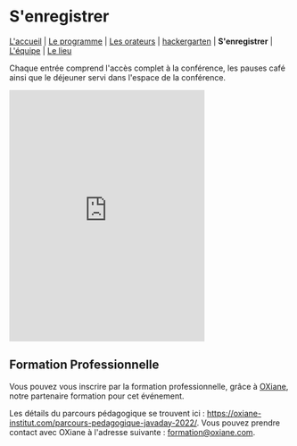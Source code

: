 # S'enregistrer

[L'accueil](index.html) | [Le programme](schedule.html) | [Les orateurs](speakers.html) | [hackergarten](hackergarten.html) | **S'enregistrer** | [L'équipe](the-team.html) | [Le lieu](lieu.md)

Chaque entrée comprend l'accès complet à la conférence, les pauses café ainsi que le déjeuner servi dans l'espace de la conférence.

<iframe id="haWidget" allowtransparency="true" src="https://www.helloasso.com/associations/bjpc/evenements/paris-jug-s-java-day/widget-vignette" style="width: 350px; height: 450px; border: none;"></iframe>

## Formation Professionnelle

Vous pouvez vous inscrire par la formation professionnelle, grâce à [OXiane](https://oxiane-institut.com/), notre partenaire formation pour cet événement.

Les détails du parcours pédagogique se trouvent ici : <https://oxiane-institut.com/parcours-pedagogique-javaday-2022/>. Vous pouvez prendre contact avec OXiane à l'adresse suivante : [formation@oxiane.com](mailto:formation@oxiane.com).
